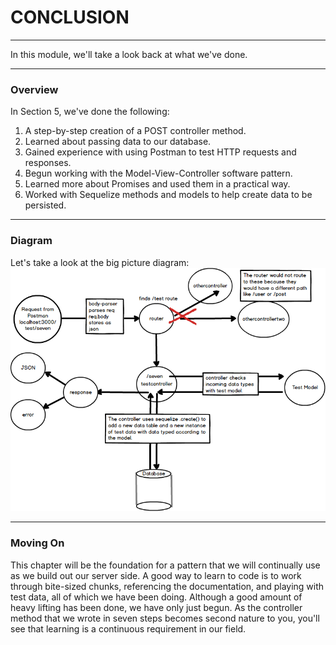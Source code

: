 # CONCLUSION
----

In this module, we'll take a look back at what we've done.

<hr>

### Overview
In Section 5, we've done the following:

1. A step-by-step creation of a POST controller method.
2. Learned about passing data to our database. 
3. Gained experience with using Postman to test HTTP requests and responses. 
4. Begun working with the Model-View-Controller software pattern.
5. Learned more about Promises and used them in a practical way.
6. Worked with Sequelize methods and models to help create data to be persisted.

<hr />

### Diagram
Let's take a look at the big picture diagram:
![screenshot](assets/mvc-conclusion.png)

<hr />

### Moving On
This chapter will be the foundation for a pattern that we will continually use as we build out our server side. A good way to learn to code is to work through bite-sized chunks, referencing the documentation, and playing with test data, all of which we have been doing. Although a good amount of heavy lifting has been done, we have only just begun.  As the controller method that we wrote in seven steps becomes second nature to you, you'll see that learning is a continuous requirement in our field.
